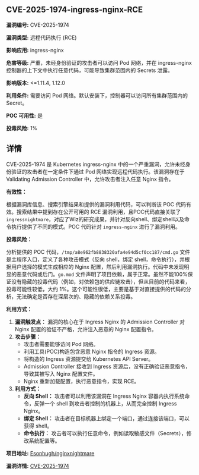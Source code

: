 ## CVE-2025-1974-ingress-nginx-RCE

**漏洞编号:** CVE-2025-1974

**漏洞类型:** 远程代码执行 (RCE)

**影响应用:** ingress-nginx

**危害等级:** 严重，未经身份验证的攻击者可以访问 Pod 网络，并在 ingress-nginx 控制器的上下文中执行任意代码，可能导致集群范围内的 Secrets 泄露。

**影响版本:** <=1.11.4, 1.12.0

**利用条件:** 需要访问 Pod 网络。默认安装下，控制器可以访问所有集群范围内的 Secret。

**POC 可用性:** 是

**投毒风险:** 1%

## 详情

CVE-2025-1974 是 Kubernetes ingress-nginx 中的一个严重漏洞，允许未经身份验证的攻击者在一定条件下通过 Pod 网络实现远程代码执行。该漏洞存在于 Validating Admission Controller 中，允许攻击者注入任意 Nginx 指令。 

**有效性：**

根据漏洞库信息、搜索引擎结果和提供的漏洞利用代码，可以判断该 POC 代码有效。搜索结果中提到存在公开可用的 RCE 漏洞利用，且POC代码直接关联了 `ingressnightmare`，对应了Wiz的研究成果，并针对反向shell、绑定shell以及命令执行提供了不同的模式。POC 代码针对 `ingress-nginx` 进行了漏洞利用。

**投毒风险：**

分析提供的 POC 代码，`/tmp/a8e962fb8838320afa4e94d5cf0cc187/cmd.go` 文件是主程序入口，定义了各种攻击模式（反向 shell，绑定 shell，命令执行），并根据用户选择的模式生成相应的 Nginx 配置，然后利用漏洞执行。代码中未发现明显的恶意代码或后门。`go.mod` 文件声明了项目依赖，属于正常。虽然不能100%保证没有隐藏的投毒代码（例如，对依赖包的供应链攻击），但从目前的代码来看，投毒可能性较低，大约 1%。这个可能性很低，主要是基于对直接提供的代码的分析，无法确定是否存在深层次的、隐藏的依赖关系投毒。

**利用方式：**

1.  **漏洞触发点：** 漏洞的核心在于 Ingress Nginx 的 Admission Controller 对 Nginx 配置的验证不严格，允许注入恶意的 Nginx 配置指令。
2.  **攻击步骤：**
    *   攻击者需要能够访问 Pod 网络。
    *   利用工具(POC)构造包含恶意 Nginx 指令的 Ingress 资源。
    *   将构造的 Ingress 资源提交给 Kubernetes API Server。
    *   Admission Controller 接收到 Ingress 资源后，没有正确验证恶意指令，导致其被写入 Nginx 配置文件。
    *   Nginx 重新加载配置，执行恶意指令，实现 RCE。
3.  **利用方式：**
    *   **反向 Shell：** 攻击者可以利用该漏洞在 Ingress Nginx 容器内执行系统命令，反弹一个 shell 到攻击者控制的机器上，从而完全控制 Ingress Nginx。
    *   **绑定 Shell：** 攻击者在目标机器上绑定一个端口，通过连接该端口，可以获得 shell。
    *   **命令执行：** 攻击者可以执行任意命令，例如读取敏感文件（Secrets），修改系统配置等。

**项目地址:** [Esonhugh/nginxnightmare](https://github.com/Esonhugh/nginxnightmare)

**漏洞详情:** [CVE-2025-1974](https://nvd.nist.gov/vuln/detail/CVE-2025-1974)
